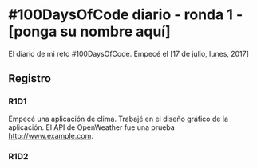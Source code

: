 # #100DaysOfCode diario - ronda 1 - [ponga su nombre aquí]

El diario de mi reto #100DaysOfCode. Empecé el [17 de julio, lunes, 2017]

## Registro

### R1D1

Empecé una aplicación de clima. Trabajé en el diseño gráfico de la aplicación. El API de OpenWeather fue una prueba http://www.example.com.

### R1D2
